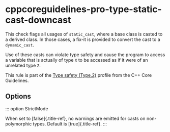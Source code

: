 # cppcoreguidelines-pro-type-static-cast-downcast

This check flags all usages of `static_cast`, where a base class is
casted to a derived class. In those cases, a fix-it is provided to
convert the cast to a `dynamic_cast`.

Use of these casts can violate type safety and cause the program to
access a variable that is actually of type `X` to be accessed as if it
were of an unrelated type `Z`.

This rule is part of the [Type safety
(Type.2)](https://isocpp.github.io/CppCoreGuidelines/CppCoreGuidelines#Pro-type-downcast)
profile from the C++ Core Guidelines.

## Options

::: option
StrictMode

When set to [false]{.title-ref}, no warnings are emitted for casts on
non-polymorphic types. Default is [true]{.title-ref}.
:::
